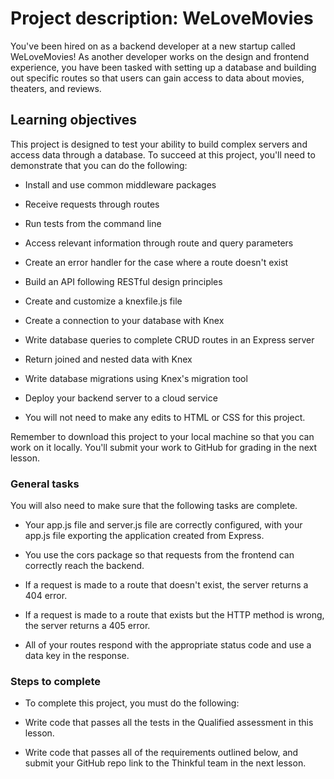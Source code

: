 # Project description: WeLoveMovies
You've been hired on as a backend developer at a new startup called WeLoveMovies! As another developer works on the design and frontend experience, you have been tasked with setting up a database and building out specific routes so that users can gain access to data about movies, theaters, and reviews.

## Learning objectives
This project is designed to test your ability to build complex servers and access data through a database. To succeed at this project, you'll need to demonstrate that you can do the following:

- Install and use common middleware packages

- Receive requests through routes

- Run tests from the command line

- Access relevant information through route and query parameters

- Create an error handler for the case where a route doesn't exist

- Build an API following RESTful design principles

- Create and customize a knexfile.js file

- Create a connection to your database with Knex

- Write database queries to complete CRUD routes in an Express server

- Return joined and nested data with Knex

- Write database migrations using Knex's migration tool

- Deploy your backend server to a cloud service

- You will not need to make any edits to HTML or CSS for this project.

Remember to download this project to your local machine so that you can work on it locally. You'll submit your work to GitHub for grading in the next lesson.

### General tasks
You will also need to make sure that the following tasks are complete.

- Your app.js file and server.js file are correctly configured, with your app.js file exporting the application created from Express.

- You use the cors package so that requests from the frontend can correctly reach the backend.

- If a request is made to a route that doesn't exist, the server returns a 404 error.

- If a request is made to a route that exists but the HTTP method is wrong, the server returns a 405 error.

- All of your routes respond with the appropriate status code and use a data key in the response.

### Steps to complete
- To complete this project, you must do the following:

- Write code that passes all the tests in the Qualified assessment in this lesson.

- Write code that passes all of the requirements outlined below, and submit your GitHub repo link to the Thinkful team in the next lesson.

